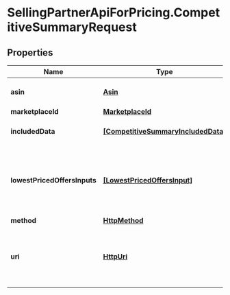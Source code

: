 # SellingPartnerApiForPricing.CompetitiveSummaryRequest

## Properties
Name | Type | Description | Notes
------------ | ------------- | ------------- | -------------
**asin** | [**Asin**](Asin.md) | The Amazon Standard Identification Number for the item. | 
**marketplaceId** | [**MarketplaceId**](MarketplaceId.md) | A marketplace identifier. | 
**includedData** | [**[CompetitiveSummaryIncludedData]**](CompetitiveSummaryIncludedData.md) | The list of requested competitive pricing data for the product. | 
**lowestPricedOffersInputs** | [**[LowestPricedOffersInput]**](LowestPricedOffersInput.md) | The list of `lowestPricedOffersInput` parameters that are used to build `lowestPricedOffers` in the response. This attribute is only valid if `lowestPricedOffers` is requested in `includedData` | [optional] 
**method** | [**HttpMethod**](HttpMethod.md) | HTTP method type | 
**uri** | [**HttpUri**](HttpUri.md) | The URI associated with the individual APIs that are called as part of the batch request. For `getCompetitiveSummary`, this is `/products/pricing/2022-05-01/items/competitiveSummary`. | 


